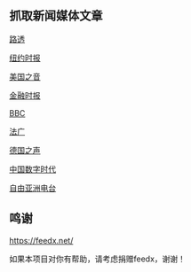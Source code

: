 抓取新闻媒体文章
------

[路透](lists/路透.md)

[纽约时报](lists/纽约时报.md)

[美国之音](lists/美国之音.md)

[金融时报](lists/金融时报.md)

[BBC](lists/BBC.md)

[法广](lists/法广.md)

[德国之声](lists/德国之声.md)

[中国数字时代](lists/中国数字时代.md)

[自由亚洲电台](lists/自由亚洲电台.md)

鸣谢
------

https://feedx.net/

如果本项目对你有帮助，请考虑捐赠feedx，谢谢！
